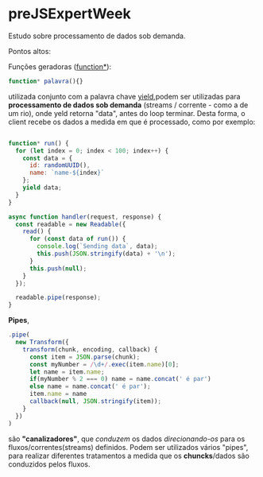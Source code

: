 # preJSExpertWeek

Estudo sobre processamento de dados sob demanda.

Pontos altos:


Funções geradoras ([function*](https://developer.mozilla.org/pt-BR/docs/Web/JavaScript/Reference/Statements/function*)):  

```javascript
function* palavra(){}
``` 

utilizada conjunto com a palavra chave [yield](https://developer.mozilla.org/pt-BR/docs/Web/JavaScript/Reference/Statements/function*),podem ser utilizadas para **processamento de dados sob demanda** (streams / corrente - como a de um rio), onde yeld retorna "data", antes do loop terminar. Desta forma, o client recebe os dados a medida em que é processado, como por exemplo:

```javascript

function* run() {
  for (let index = 0; index < 100; index++) {
    const data = {
      id: randomUUID(),
      name: `name-${index}`
    };
    yield data;
  }
}

async function handler(request, response) {
  const readable = new Readable({
    read() {
      for (const data of run()) {
        console.log(`Sending data`, data);
        this.push(JSON.stringify(data) + '\n');
      }
      this.push(null);
    }
  });

  readable.pipe(response);
}

``` 

**Pipes**,

```javascript
.pipe(
  new Transform({
    transform(chunk, encoding, callback) {
      const item = JSON.parse(chunk);
      const myNumber = /\d+/.exec(item.name)[0];
      let name = item.name;
      if(myNumber % 2 === 0) name = name.concat(' é par')
      else name = name.concat(' é par');
      item.name = name
      callback(null, JSON.stringify(item));
    }
  })
)
``` 

são **"canalizadores"**, que _conduzem_ os dados _direcionando-os_ para os fluxos/correntes(streams) definidos. Podem ser utilizados vários "pipes", para realizar diferentes tratamentos a medida que os **chuncks**/dados são conduzidos pelos fluxos.
